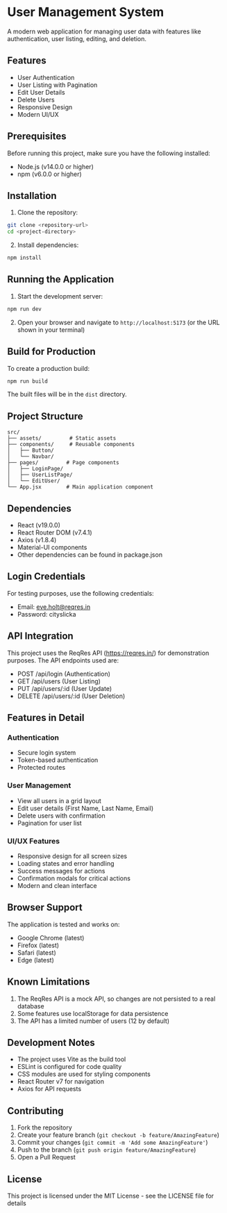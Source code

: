 # User Management System

A modern web application for managing user data with features like authentication, user listing, editing, and deletion.

## Features

- User Authentication
- User Listing with Pagination
- Edit User Details
- Delete Users
- Responsive Design
- Modern UI/UX

## Prerequisites

Before running this project, make sure you have the following installed:
- Node.js (v14.0.0 or higher)
- npm (v6.0.0 or higher)

## Installation

1. Clone the repository:
```bash
git clone <repository-url>
cd <project-directory>
```

2. Install dependencies:
```bash
npm install
```

## Running the Application

1. Start the development server:
```bash
npm run dev
```

2. Open your browser and navigate to `http://localhost:5173` (or the URL shown in your terminal)

## Build for Production

To create a production build:
```bash
npm run build
```

The built files will be in the `dist` directory.

## Project Structure

```
src/
├── assets/         # Static assets
├── components/     # Reusable components
│   ├── Button/
│   └── Navbar/
├── pages/         # Page components
│   ├── LoginPage/
│   ├── UserListPage/
│   └── EditUser/
└── App.jsx        # Main application component
```

## Dependencies

- React (v19.0.0)
- React Router DOM (v7.4.1)
- Axios (v1.8.4)
- Material-UI components
- Other dependencies can be found in package.json

## Login Credentials

For testing purposes, use the following credentials:
- Email: eve.holt@reqres.in
- Password: cityslicka

## API Integration

This project uses the ReqRes API (https://reqres.in/) for demonstration purposes. The API endpoints used are:
- POST /api/login (Authentication)
- GET /api/users (User Listing)
- PUT /api/users/:id (User Update)
- DELETE /api/users/:id (User Deletion)

## Features in Detail

### Authentication
- Secure login system
- Token-based authentication
- Protected routes

### User Management
- View all users in a grid layout
- Edit user details (First Name, Last Name, Email)
- Delete users with confirmation
- Pagination for user list

### UI/UX Features
- Responsive design for all screen sizes
- Loading states and error handling
- Success messages for actions
- Confirmation modals for critical actions
- Modern and clean interface

## Browser Support

The application is tested and works on:
- Google Chrome (latest)
- Firefox (latest)
- Safari (latest)
- Edge (latest)

## Known Limitations

1. The ReqRes API is a mock API, so changes are not persisted to a real database
2. Some features use localStorage for data persistence
3. The API has a limited number of users (12 by default)

## Development Notes

- The project uses Vite as the build tool
- ESLint is configured for code quality
- CSS modules are used for styling components
- React Router v7 for navigation
- Axios for API requests

## Contributing

1. Fork the repository
2. Create your feature branch (`git checkout -b feature/AmazingFeature`)
3. Commit your changes (`git commit -m 'Add some AmazingFeature'`)
4. Push to the branch (`git push origin feature/AmazingFeature`)
5. Open a Pull Request

## License

This project is licensed under the MIT License - see the LICENSE file for details
